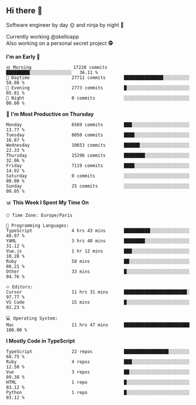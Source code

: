 ## Hi there 👋

Software engineer by day 🌞 and ninja by night 🌝

Currently working @skelloapp <br>
Also working on a personal secret project 🕵️

<!--START_SECTION:waka-->
**I'm an Early 🐤** 

```text
🌞 Morning                17228 commits       █████████░░░░░░░░░░░░░░░░   36.11 % 
🌆 Daytime                27711 commits       ███████████████░░░░░░░░░░   58.08 % 
🌃 Evening                2773 commits        █░░░░░░░░░░░░░░░░░░░░░░░░   05.81 % 
🌙 Night                  0 commits           ░░░░░░░░░░░░░░░░░░░░░░░░░   00.00 % 
```
📅 **I'm Most Productive on Thursday** 

```text
Monday                   6569 commits        ███░░░░░░░░░░░░░░░░░░░░░░   13.77 % 
Tuesday                  8050 commits        ████░░░░░░░░░░░░░░░░░░░░░   16.87 % 
Wednesday                10653 commits       ██████░░░░░░░░░░░░░░░░░░░   22.33 % 
Thursday                 15296 commits       ████████░░░░░░░░░░░░░░░░░   32.06 % 
Friday                   7119 commits        ████░░░░░░░░░░░░░░░░░░░░░   14.92 % 
Saturday                 0 commits           ░░░░░░░░░░░░░░░░░░░░░░░░░   00.00 % 
Sunday                   25 commits          ░░░░░░░░░░░░░░░░░░░░░░░░░   00.05 % 
```


📊 **This Week I Spent My Time On** 

```text
🕑︎ Time Zone: Europe/Paris

💬 Programming Languages: 
TypeScript               4 hrs 43 mins       ██████████░░░░░░░░░░░░░░░   40.07 % 
YAML                     3 hrs 40 mins       ████████░░░░░░░░░░░░░░░░░   31.12 % 
Vue.js                   1 hr 12 mins        ███░░░░░░░░░░░░░░░░░░░░░░   10.28 % 
Ruby                     58 mins             ██░░░░░░░░░░░░░░░░░░░░░░░   08.21 % 
Other                    33 mins             █░░░░░░░░░░░░░░░░░░░░░░░░   04.76 % 

🔥 Editors: 
Cursor                   11 hrs 31 mins      ████████████████████████░   97.77 % 
VS Code                  15 mins             █░░░░░░░░░░░░░░░░░░░░░░░░   02.23 % 

💻 Operating System: 
Mac                      11 hrs 47 mins      █████████████████████████   100.00 % 
```

**I Mostly Code in TypeScript** 

```text
TypeScript               22 repos            █████████████████░░░░░░░░   68.75 % 
Ruby                     4 repos             ███░░░░░░░░░░░░░░░░░░░░░░   12.50 % 
Vue                      3 repos             ██░░░░░░░░░░░░░░░░░░░░░░░   09.38 % 
HTML                     1 repo              █░░░░░░░░░░░░░░░░░░░░░░░░   03.12 % 
Python                   1 repo              █░░░░░░░░░░░░░░░░░░░░░░░░   03.12 % 
```




<!--END_SECTION:waka-->

<!--
**antoinelncl/antoinelncl** is a ✨ _special_ ✨ repository because its `README.md` (this file) appears on your GitHub profile.

Here are some ideas to get you started:

- 🔭 I’m currently working on ...
- 🌱 I’m currently learning ...
- 👯 I’m looking to collaborate on ...
- 🤔 I’m looking for help with ...
- 💬 Ask me about ...
- 📫 How to reach me: ...
- 😄 Pronouns: ...
- ⚡ Fun fact: ...
-->
